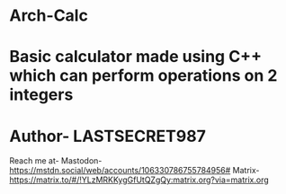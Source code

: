 # Arch-Calc
Basic calculator made using C++ which can perform operations on 2 integers
=
Author- LASTSECRET987
=
Reach me at-
 Mastodon- https://mstdn.social/web/accounts/106330786755784956#
 Matrix- https://matrix.to/#/!YLzMRKKygGfUtQZgQy:matrix.org?via=matrix.org
